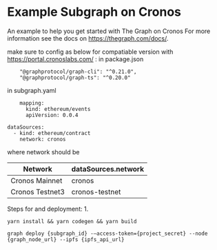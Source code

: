 # Example Subgraph on Cronos

An example to help you get started with The Graph on Cronos
For more information see the docs on https://thegraph.com/docs/.

make sure to config as below for compatiable version with https://portal.cronoslabs.com/ :
in package.json
```
    "@graphprotocol/graph-cli": "^0.21.0",
    "@graphprotocol/graph-ts": "^0.20.0"
```
in subgraph.yaml
```
    mapping:
      kind: ethereum/events
      apiVersion: 0.0.4
```
```
dataSources:
  - kind: ethereum/contract
    network: cronos
```
where network should be 

| Network  | dataSources.network |
| --------------- | ------------- |
| Cronos Mainnet  | cronos  |
| Cronos Testnet3 | cronos-testnet  |

Steps for and deployment:
1. 
```
yarn install && yarn codegen && yarn build
```

```
graph deploy {subgraph_id} -—access-token={project_secret} --node {graph_node_url} --ipfs {ipfs_api_url}
```
